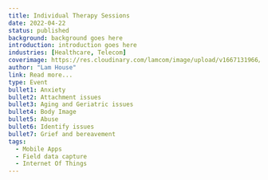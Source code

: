 ```yaml
---
title: Individual Therapy Sessions
date: 2022-04-22
status: published
background: background goes here
introduction: introduction goes here
industries: [Healthcare, Telecom]
coverimage: https://res.cloudinary.com/lamcom/image/upload/v1667131966/mindbeyond/icon/individualtherapysession_pigivk.png
author: "Lam House"
link: Read more...
type: Event
bullet1: Anxiety
bullet2: Attachment issues
bullet3: Aging and Geriatric issues
bullet4: Body Image
bullet5: Abuse
bullet6: Identify issues
bullet7: Grief and bereavement
tags:
  - Mobile Apps
  - Field data capture
  - Internet Of Things
---
```

<!--more-->

